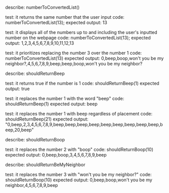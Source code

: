 describe: numberToConvertedList()

test: it returns the same number that the user input
code: numberToConvertedList(13);
expected output: 13

test: it displays all of the numbers up to and including the user's inputted number on the webpage
code: numberToConvertedList(13);
expected output: 1,2,3,4,5,6,7,8,9,10,11,12,13

test: it prioritizes replacing the number 3 over the number 1
code: numberToConvertedList(13)
expected output: 0,beep,boop,won't you be my neighbor?,4,5,6,7,8,9,beep,beep,boop,won't you be my neighbor?

describe: shouldReturnBeep

test: it returns true if the number is 1
code: shouldReturnBeep(1)
expected output: true

test: it replaces the number 1 with the word "beep"
code: shouldReturnBeep(1)
expected output: beep

test: it replaces the number 1 with beep regardless of placement
code: shouldReturnBeep(21)
expected output: "0,beep,2,3,4,5,6,7,8,9,beep,beep,beep,beep,beep,beep,beep,beep,beep,beep,20,beep"

describe: shouldReturnBoop

test: it replaces the number 2 with "boop"
code: shouldReturnBoop(10)
expected output: 0,beep,boop,3,4,5,6,7,8,9,beep

describe: shouldReturnBeMyNeighbor

test: it replaces the number 3 with "won't you be my neighbor?"
code: shouldReturnBoop(10)
expected output: 0,beep,boop,won't you be my neighbor,4,5,6,7,8,9,beep

<!-- The number 13 should be replaced with "Won't you be my neighbor?"
The number 12 should be replaced with "Boop!".
The number 23 should be replaced with "Won't you be my neighbor?"
The number 21 should be replaced with "Boop!". -->
